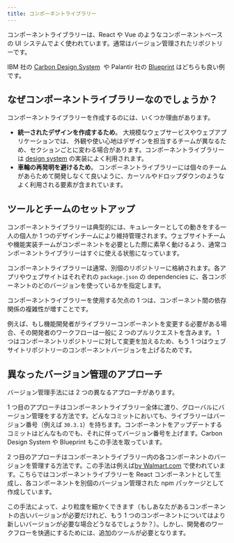 ```yaml
---
title: コンポーネントライブラリー
---
```


コンポーネントライブラリーは、React や Vue のようなコンポーネントベースの UI システムでよく使われています。通常はバージョン管理されたリポジトリーです。

IBM 社の [Carbon Design System](https://www.carbondesignsystem.com/)  や Palantir 社の [Blueprint](https://blueprintjs.com/) はどちらも良い例です。

## なぜコンポーネントライブラリーなのでしょうか？

コンポーネントライブラリーを作成するのには、いくつか理由があります。

- **統一されたデザインを作成するため**。 大規模なウェブサービスやウェブアプリケーションでは、 外観や使い心地はデザインを担当するチームが異なるため、セクションごとに変わる場合があります。コンポーネントライブラリーは [design system](https://www.designsystems.com/) の実装によく利用されます。
- **車輪の再発明を避けるため**。 コンポーネントライブラリーには個々のチームがあらためて開発しなくて良いように、カーソルやドロップダウンのようなよく利用される要素が含まれています。

## ツールとチームのセットアップ

コンポーネントライブラリーは典型的には、キュレーターとしての動きをする一人の個人か 1 つのデザインチームにより維持管理されます。ウェブサイトチームや機能実装チームがコンポーネントを必要とした際に素早く動けるよう、通常コンポーネントライブラリーはすぐに使える状態になっています。

コンポーネントライブラリーは通常、別個のリポジトリーに格納されます。各アプリやウェブサイトはそれぞれの `package.json` の dependencies に、各コンポーネントのどのバージョンを使っているかを指定します。

コンポーネントライブラリーを使用する欠点の 1 つは、コンポーネント間の依存関係の複雑性が増すことです。

例えば、もし機能開発者がライブラリーコンポーネントを変更する必要がある場合、その開発者のワークフローは一般に 2 つのプルリクエストを含みます。 1 つはコンポーネントリポジトリーに対して変更を加えるため、もう 1 つはウェブサイトリポジトリーのコンポーネントバージョンを上げるためです。

## 異なったバージョン管理のアプローチ

バージョン管理手法には 2 つの異なるアプローチがあります。

1 つ目のアプローチはコンポーネントライブラリー全体に渡り、グローバルにバージョン管理をする方法です。どんなコミットにおいても、ライブラリーはバージョン番号（例えば `30.3.1`）を持ちます。コンポーネントをアップデートするコミットはどんなものでも、それに伴ってバージョン番号を上げます。Carbon Design System や Blueprint もこの手法を取っています。

2 つ目のアプローチはコンポーネントライブラリー内の各コンポーネントのバージョンを管理する方法です。この手法は例えば[by Walmart.com](https://medium.com/walmartlabs/how-to-achieve-reusability-with-react-components-81edeb7fb0e0) で使われています。こちらではコンポーネントライブラリーを React コンポーネントとして生成し、各コンポーネントを別個のバージョン管理された npm パッケージとして作成しています。

この手法によって、より粒度を細かくできます（もしあなたがあるコンポーネントの古いバージョンが必要だけれど、もう 1 つのコンポーネントについてはより新しいバージョンが必要な場合どうなるでしょうか？）。しかし、開発者のワークフローを快適にするためには、追加のツールが必要となります。
